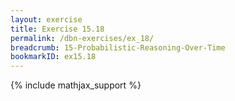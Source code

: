 ```yaml
---
layout: exercise
title: Exercise 15.18
permalink: /dbn-exercises/ex_18/
breadcrumb: 15-Probabilistic-Reasoning-Over-Time
bookmarkID: ex15.18
---
```


{% include mathjax_support %}
